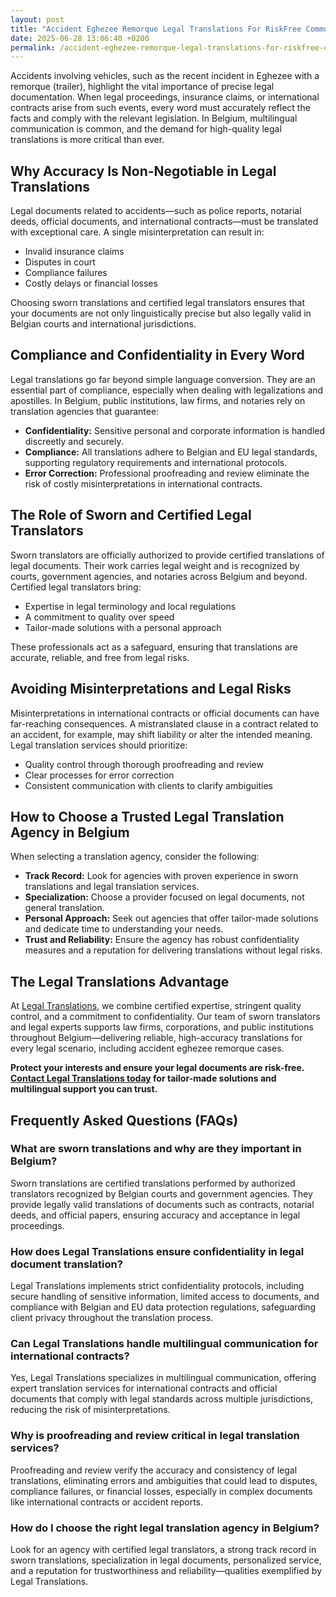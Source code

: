 ```yaml
---
layout: post
title: "Accident Eghezee Remorque Legal Translations For RiskFree Communication"
date: 2025-06-28 13:06:40 +0200
permalink: /accident-eghezee-remorque-legal-translations-for-riskfree-communication/
---
```

Accidents involving vehicles, such as the recent incident in Eghezee with a remorque (trailer), highlight the vital importance of precise legal documentation. When legal proceedings, insurance claims, or international contracts arise from such events, every word must accurately reflect the facts and comply with the relevant legislation. In Belgium, multilingual communication is common, and the demand for high-quality legal translations is more critical than ever.

## Why Accuracy Is Non-Negotiable in Legal Translations

Legal documents related to accidents—such as police reports, notarial deeds, official documents, and international contracts—must be translated with exceptional care. A single misinterpretation can result in:

- Invalid insurance claims
- Disputes in court
- Compliance failures
- Costly delays or financial losses

Choosing sworn translations and certified legal translators ensures that your documents are not only linguistically precise but also legally valid in Belgian courts and international jurisdictions.

## Compliance and Confidentiality in Every Word

Legal translations go far beyond simple language conversion. They are an essential part of compliance, especially when dealing with legalizations and apostilles. In Belgium, public institutions, law firms, and notaries rely on translation agencies that guarantee:

- **Confidentiality:** Sensitive personal and corporate information is handled discreetly and securely.
- **Compliance:** All translations adhere to Belgian and EU legal standards, supporting regulatory requirements and international protocols.
- **Error Correction:** Professional proofreading and review eliminate the risk of costly misinterpretations in international contracts.

## The Role of Sworn and Certified Legal Translators

Sworn translators are officially authorized to provide certified translations of legal documents. Their work carries legal weight and is recognized by courts, government agencies, and notaries across Belgium and beyond. Certified legal translators bring:

- Expertise in legal terminology and local regulations
- A commitment to quality over speed
- Tailor-made solutions with a personal approach

These professionals act as a safeguard, ensuring that translations are accurate, reliable, and free from legal risks.

## Avoiding Misinterpretations and Legal Risks

Misinterpretations in international contracts or official documents can have far-reaching consequences. A mistranslated clause in a contract related to an accident, for example, may shift liability or alter the intended meaning. Legal translation services should prioritize:

- Quality control through thorough proofreading and review
- Clear processes for error correction
- Consistent communication with clients to clarify ambiguities

## How to Choose a Trusted Legal Translation Agency in Belgium

When selecting a translation agency, consider the following:

- **Track Record:** Look for agencies with proven experience in sworn translations and legal translation services.
- **Specialization:** Choose a provider focused on legal documents, not general translation.
- **Personal Approach:** Seek out agencies that offer tailor-made solutions and dedicate time to understanding your needs.
- **Trust and Reliability:** Ensure the agency has robust confidentiality measures and a reputation for delivering translations without legal risks.

## The Legal Translations Advantage

At [Legal Translations](https://www.legaltranslations.be/), we combine certified expertise, stringent quality control, and a commitment to confidentiality. Our team of sworn translators and legal experts supports law firms, corporations, and public institutions throughout Belgium—delivering reliable, high-accuracy translations for every legal scenario, including accident eghezee remorque cases.

**Protect your interests and ensure your legal documents are risk-free. [Contact Legal Translations today](https://www.legaltranslations.be/) for tailor-made solutions and multilingual support you can trust.**

## Frequently Asked Questions (FAQs)

### What are sworn translations and why are they important in Belgium?

Sworn translations are certified translations performed by authorized translators recognized by Belgian courts and government agencies. They provide legally valid translations of documents such as contracts, notarial deeds, and official papers, ensuring accuracy and acceptance in legal proceedings.

### How does Legal Translations ensure confidentiality in legal document translation?

Legal Translations implements strict confidentiality protocols, including secure handling of sensitive information, limited access to documents, and compliance with Belgian and EU data protection regulations, safeguarding client privacy throughout the translation process.

### Can Legal Translations handle multilingual communication for international contracts?

Yes, Legal Translations specializes in multilingual communication, offering expert translation services for international contracts and official documents that comply with legal standards across multiple jurisdictions, reducing the risk of misinterpretations.

### Why is proofreading and review critical in legal translation services?

Proofreading and review verify the accuracy and consistency of legal translations, eliminating errors and ambiguities that could lead to disputes, compliance failures, or financial losses, especially in complex documents like international contracts or accident reports.

### How do I choose the right legal translation agency in Belgium?

Look for an agency with certified legal translators, a strong track record in sworn translations, specialization in legal documents, personalized service, and a reputation for trustworthiness and reliability—qualities exemplified by Legal Translations.

<script type="application/ld+json">
{
  "@context": "https://schema.org",
  "@type": "BlogPosting",
  "headline": "Accident Eghezee Remorque Legal Translations For Risk-Free Communication",
  "description": "Explore the importance of accurate and certified legal translations in Belgium for accident-related documents, sworn translations, and multilingual legal communication.",
  "image": "https://www.legaltranslations.be/images/blog/accident-eghezee-remorque.jpg",
  "author": {
    "@type": "Person",
    "name": "Legal Translations"
  },
  "publisher": {
    "@type": "Organization",
    "name": "Legal Translations",
    "url": "https://www.legaltranslations.be/"
  },
  "datePublished": "2024-06-01",
  "mainEntityOfPage": {
    "@type": "WebPage",
    "@id": "https://www.legaltranslations.be/blog/accident-eghezee-remorque-legal-translations"
  },
  "keywords": "Sworn translations, Legal translations, Multilingual communication, International contracts, Notarial deeds, Official documents, Legalizations & apostilles, Proofreading and review, Translation strategy, Translation agency, Quality over speed, Tailor-made solutions, Personal approach, Trust & reliability, Translations without legal risks, Error correction, Misinterpretations in international contracts, legal translation services, certified legal translators, accurate legal document translation, Belgium"
}
</script>

<script type="application/ld+json">
{
  "@context": "https://schema.org",
  "@type": "FAQPage",
  "mainEntity": [
    {
      "@type": "Question",
      "name": "What are sworn translations and why are they important in Belgium?",
      "acceptedAnswer": {
        "@type": "Answer",
        "text": "Sworn translations are certified translations performed by authorized translators recognized by Belgian courts and government agencies. They provide legally valid translations of documents such as contracts, notarial deeds, and official papers, ensuring accuracy and acceptance in legal proceedings."
      }
    },
    {
      "@type": "Question",
      "name": "How does Legal Translations ensure confidentiality in legal document translation?",
      "acceptedAnswer": {
        "@type": "Answer",
        "text": "Legal Translations implements strict confidentiality protocols, including secure handling of sensitive information, limited access to documents, and compliance with Belgian and EU data protection regulations, safeguarding client privacy throughout the translation process."
      }
    },
    {
      "@type": "Question",
      "name": "Can Legal Translations handle multilingual communication for international contracts?",
      "acceptedAnswer": {
        "@type": "Answer",
        "text": "Yes, Legal Translations specializes in multilingual communication, offering expert translation services for international contracts and official documents that comply with legal standards across multiple jurisdictions, reducing the risk of misinterpretations."
      }
    },
    {
      "@type": "Question",
      "name": "Why is proofreading and review critical in legal translation services?",
      "acceptedAnswer": {
        "@type": "Answer",
        "text": "Proofreading and review verify the accuracy and consistency of legal translations, eliminating errors and ambiguities that could lead to disputes, compliance failures, or financial losses, especially in complex documents like international contracts or accident reports."
      }
    },
    {
      "@type": "Question",
      "name": "How do I choose the right legal translation agency in Belgium?",
      "acceptedAnswer": {
        "@type": "Answer",
        "text": "Look for an agency with certified legal translators, a strong track record in sworn translations, specialization in legal documents, personalized service, and a reputation for trustworthiness and reliability—qualities exemplified by Legal Translations."
      }
    }
  ]
}
</script>